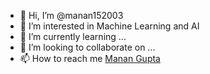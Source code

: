 - 👋 Hi, I’m @manan152003
- 👀 I’m interested in Machine Learning and AI
- 🌱 I’m currently learning ...
- 💞️ I’m looking to collaborate on ...
- 📫 How to reach me [Manan Gupta](https://www.linkedin.com/in/manan-gupta-29642822b/)

<!---
manan152003/manan152003 is a ✨ special ✨ repository because its `README.md` (this file) appears on your GitHub profile.
You can click the Preview link to take a look at your changes.
--->
